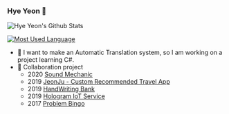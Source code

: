 ### Hye Yeon :frog:

![Hye Yeon's Github Stats](https://github-readme-stats.vercel.app/api?username=chlgpdus921&show_icons=true&bg_color=45,F9ADBD,F68290,E99F9F,D16593&title_color=ffffff&icon_color=B1298D)

[![Most Used Language](https://github-readme-stats.vercel.app/api/top-langs/?username=chlgpdus921&layout=compact&theme=buefy&hide=python,Scss,html,powershell&title_color=000000&langs_count=8)](https://github.com/anuraghazra/github-readme-stats)

- 🌱 I want to make an Automatic Translation system, so I am working on a project learning C#.
- 👯 Collaboration project 
  - 2020 [Sound Mechanic](https://github.com/chlgpdus921/Sound-mechanic)
  - 2019 [JeonJu - Custom Recommended Travel App](https://github.com/JeonJuApp)
  - 2019 [HandWriting Bank](https://github.com/mobile-termproject/HandWriting_Bank)
  - 2019 [Hologram IoT Service](https://github.com/Hologram-IoT-Service)
  - 2017 [Problem Bingo](https://github.com/ProblemBingo)

<!--
**chlgpdus921/chlgpdus921** is a ✨ _special_ ✨ repository because its `README.md` (this file) appears on your GitHub profile.

Here are some ideas to get you started:

- 🔭 I’m currently working on ...
- 🌱 I’m currently learning ...
- 👯 I’m looking to collaborate on ...
- 🤔 I’m looking for help with ...
- 💬 Ask me about ...
- 📫 How to reach me: ...
- 😄 Pronouns: ...
- ⚡ Fun fact: ...
-->
